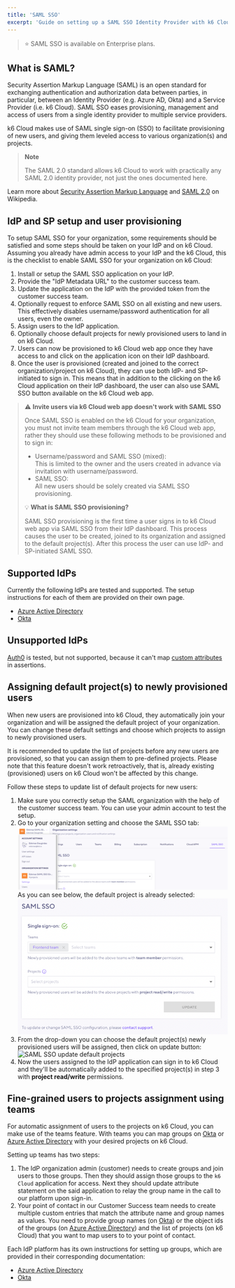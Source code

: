 ```yaml
---
title: 'SAML SSO'
excerpt: 'Guide on setting up a SAML SSO Identity Provider with k6 Cloud'
---
```


> ⭐️ SAML SSO is available on Enterprise plans.

## What is SAML?

Security Assertion Markup Language (SAML) is an open standard for exchanging authentication and authorization data between parties, in particular, between an Identity Provider (e.g. Azure AD, Okta) and a Service Provider (i.e. k6 Cloud). SAML SSO eases provisioning, management and access of users from a single identity provider to multiple service providers.

k6 Cloud makes use of SAML single sign-on (SSO) to facilitate provisioning of new users, and giving them leveled access to various organization(s) and projects.

> __Note__
>
> The SAML 2.0 standard allows k6 Cloud to work with practically any SAML 2.0 identity provider, not just the ones documented here.

Learn more about [Security Assertion Markup Language](https://en.wikipedia.org/wiki/Security_Assertion_Markup_Language) and [SAML 2.0](https://en.wikipedia.org/wiki/SAML_2.0) on Wikipedia.

## IdP and SP setup and user provisioning

To setup SAML SSO for your organization, some requirements should be satisfied and some steps should be taken on your IdP and on k6 Cloud. Assuming you already have admin access to your IdP and the k6 Cloud, this is the checklist to enable SAML SSO for your organization on k6 Cloud:

1. Install or setup the SAML SSO application on your IdP.
2. Provide the "IdP Metadata URL" to the customer success team.
3. Update the application on the IdP with the provided token from the customer success team.
4. Optionally request to enforce SAML SSO on all existing and new users. This effectively disables username/password authentication for all users, even the owner.
5. Assign users to the IdP application.
6. Optionally choose default projects for newly provisioned users to land in on k6 Cloud.
7. Users can now be provisioned to k6 Cloud web app once they have access to and click on the application icon on their IdP dashboard.
8. Once the user is provisioned (created and joined to the correct organization/project on k6 Cloud), they can use both IdP- and SP-initiated to sign in. This means that in addition to the clicking on the k6 Cloud application on their IdP dashboard, the user can also use SAML SSO button available on the k6 Cloud web app.

> ⚠️ __Invite users via k6 Cloud web app doesn't work with SAML SSO__
>
> Once SAML SSO is enabled on the k6 Cloud for your organization, you must not invite team members through the k6 Cloud web app, rather they should use these following methods to be provisioned and to sign in:
>
> - Username/password and SAML SSO (mixed):<br/>
>   This is limited to the owner and the users created in advance via invitation with username/password.
> - SAML SSO:<br/>
>   All new users should be solely created via SAML SSO provisioning.
>
> 💡 __What is SAML SSO provisioning?__
>
> SAML SSO provisioning is the first time a user signs in to k6 Cloud web app via SAML SSO from their IdP dashboard. This process causes the user to be created, joined to its organization and assigned to the default project(s). After this process the user can use IdP- and SP-initiated SAML SSO.

## Supported IdPs

Currently the following IdPs are tested and supported. The setup instructions for each of them are provided on their own page.

- [Azure Active Directory](/cloud/project-and-team-management/saml-sso/azure-ad)
- [Okta](/cloud/project-and-team-management/saml-sso/okta)

## Unsupported IdPs

[Auth0](https://auth0.com/) is tested, but not supported, because it can't map [custom attributes](https://community.auth0.com/t/adding-custom-saml-attribute-when-auth0-is-idp/45691) in assertions.

## Assigning default project(s) to newly provisioned users

When new users are provisioned into k6 Cloud, they automatically join your organization and will be assigned the default project of your organization. You can change these default settings and choose which projects to assign to newly provisioned users.

It is recommended to update the list of projects before any new users are provisioned, so that you can assign them to pre-defined projects. Please note that this feature doesn't work retroactively, that is, already existing (provisioned) users on k6 Cloud won't be affected by this change.

Follow these steps to update list of default projects for new users:

1. Make sure you correctly setup the SAML organization with the help of the customer success team. You can use your admin account to test the setup.
2. Go to your organization setting and choose the SAML SSO tab:
![SAML SSO settings](images/04-SAML-SSO/saml-sso-settings.png)
As you can see below, the default project is already selected:
![SAML SSO default project](images/04-SAML-SSO/saml-sso-default-project.png)
3. From the drop-down you can choose the default project(s) newly provisioned users will be assigned, then click on update button:
![SAML SSO update default projects](images/04-SAML-SSO/saml-sso-update-default-project.png)
4. Now the users assigned to the IdP application can sign in to k6 Cloud and they'll be automatically added to the specified project(s) in step 3 with __project read/write__ permissions.

## Fine-grained users to projects assignment using teams

For automatic assignment of users to the projects on k6 Cloud, you can make use of the teams feature. With teams you can map groups on [Okta](/cloud/project-and-team-management/saml-sso/okta) or [Azure Active Directory](/cloud/project-and-team-management/saml-sso/azure-ad) with your desired projects on k6 Cloud.

Setting up teams has two steps:

1. The IdP organization admin (customer) needs to create groups and join users to those groups. Then they should assign those groups to the `k6 Cloud` application for access. Next they should update attribute statement on the said application to relay the group name in the call to our platform upon sign-in.
2. Your point of contact in our Customer Success team needs to create multiple custom entries that match the attribute name and group names as values. You need to provide group names (on [Okta](/cloud/project-and-team-management/saml-sso/okta#teams-setup)) or  the object ids of the groups (on [Azure Active Directory](/cloud/project-and-team-management/saml-sso/azure-ad#teams-setup)) and the list of projects (on k6 Cloud) that you want to map users to to your point of contact.

Each IdP platform has its own instructions for setting up groups, which are provided in their corresponding documentation:

- [Azure Active Directory](/cloud/project-and-team-management/saml-sso/azure-ad#teams-setup)
- [Okta](/cloud/project-and-team-management/saml-sso/okta#teams-setup)
